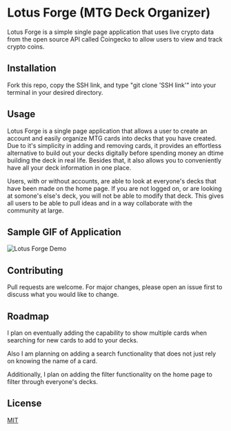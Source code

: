 # Lotus Forge (MTG Deck Organizer)

Lotus Forge is a simple single page application that uses live crypto data from the open source API called Coingecko to allow users to view and track crypto coins. 

## Installation

Fork this repo, copy the SSH link, and type "git clone 'SSH link'" into your terminal in your desired directory.

## Usage

Lotus Forge is a single page application that allows a user to create an account and easily organize MTG cards into decks that you have created. Due to it's simplicity in adding and removing cards, it provides an effortless alternative to build out your decks digitally before spending money an dtime building the deck in real life. Besides that, it also allows you to conveniently have all your deck information in one place.

Users, with or without accounts, are able to look at everyone's decks that have been made on the home page. If you are not logged on, or are looking at somone's else's deck, you will not be able to modify that deck. This gives all users to be able to pull ideas and in a way collaborate with the community at large.

## Sample GIF of Application

![Lotus Forge Demo](./src/Images/phase2gif.gif)

## Contributing

Pull requests are welcome. For major changes, please open an issue first to discuss what you would like to change.

## Roadmap

I plan on eventually adding the capability to show multiple cards when searching for new cards to add to your decks. 

Also I am planning on adding a search functionality that does not just rely on knowing the name of a card.

Additionally, I plan on adding the filter functionality on the home page to filter through everyone's decks.

## License

[MIT](https://choosealicense.com/licenses/mit/)